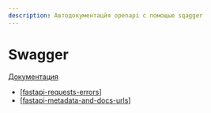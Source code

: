 ```yaml
---
description: Автодокументацйя openapi с помощью sqagger
---
```

# Swagger

[Документация](https://swagger.io/docs/specification/about/)

- [[fastapi-requests-errors]]
- [[fastapi-metadata-and-docs-urls]]

[//begin]: # "Autogenerated link references for markdown compatibility"
[fastapi-requests-errors]: fastapi-requests-errors "Fastapi requests errors"
[fastapi-metadata-and-docs-urls]: fastapi-metadata-and-docs-urls "Fastapi Metadata and Docs URLs"
[//end]: # "Autogenerated link references"